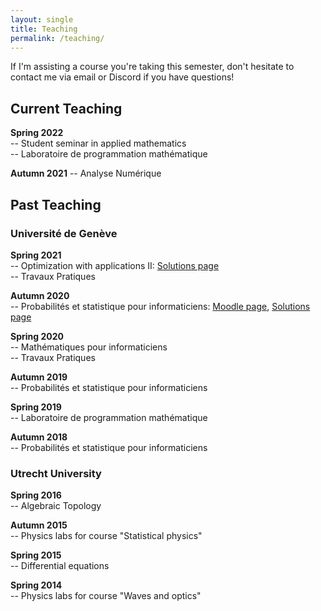 ```yaml
---
layout: single
title: Teaching
permalink: /teaching/
---
```


If I'm assisting a course you're taking this semester, don't hesitate to contact me
via email or Discord if you have questions!
## Current Teaching

**Spring 2022**  
-- Student seminar in applied mathematics  
-- Laboratoire de programmation mathématique 

**Autumn 2021**
-- Analyse Numérique

## Past Teaching

### Université de Genève  

**Spring 2021**  
-- Optimization with applications II: [Solutions page](https://optimization-ii-2021.readthedocs.io/en/latest/index.html)  
-- Travaux Pratiques

**Autumn 2020**  
-- Probabilités et statistique pour informaticiens: [Moodle page](https://moodle.unige.ch/course/view.php?id=8953), [Solutions page](https://probastat2020.readthedocs.io/fr/latest/)  

**Spring 2020**  
-- Mathématiques pour informaticiens  
-- Travaux Pratiques

**Autumn 2019**  
-- Probabilités et statistique pour informaticiens

**Spring 2019**  
-- Laboratoire de programmation mathématique

**Autumn 2018**  
-- Probabilités et statistique pour informaticiens

### Utrecht University
**Spring 2016**  
-- Algebraic Topology

**Autumn 2015**  
-- Physics labs for course "Statistical physics"

**Spring 2015**  
-- Differential equations

**Spring 2014**  
-- Physics labs for course "Waves and optics"